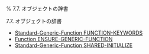 % 7.7. オブジェクトの辞書

7.7. オブジェクトの辞書

- [Standard-Generic-Function FUNCTION-KEYWORDS](7.7.function-keywords.html)
- [Function ENSURE-GENERIC-FUNCTION](7.7.ensure-generic-function.html)
- [Standard-Generic-Function SHARED-INITIALIZE](7.7.shared-initialize.html)
